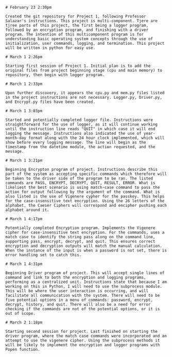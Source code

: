    # February 23 2:30pm

    Created the git repository for Project 1, following Professor Salazar's instructions. This project is multi-component. Tjere are tjree parts of this project, the first being a logger program, followed by an encryption program, and finishing with a driver program. The intention of this multicomponent program is for understanding basic operating system concepts through the use of initialization, user commands, logging, and termination. This project will be written in python for easy use.

    # March 1 2:26pm

    Starting first session of Project 1. Initial plan is to add the original files from project beginning stage (cpu and main memory) to repository, then begin with logger program.

    # March 1 2:33pm

    Upon further discovery, it appears the cpu.py and mem.py files listed in the project instructions are not necessary. Logger.py, Driver.py, and Encrypt.py files have been created.

    # March 1 3:03pm

    Started and potentially completed logger file. Instructions were straightforward for the use of logger, as it will continue working until the instruction line reads "QUIT" in which case it will end logging the message. Instructions also indicated the use of year-month-day format along with the 24 hour clock implemented, which will show before every logging message. The line will begin as the timestamp from the datetime module, the action requested, and the message.

    # March 1 3:21pm

    Beginning Encrypton program of project. Instructions describe this part of the system as accepting specific commands which therefore will be taken to the driver side of the program to be ran. The listed commands are PASS, ENCRYPT, DECRYPT, QUIT, RESULT, ERROR. What is likeliest the best scenario is using match-case command to pass the action for output following by the argument of the command. What is also listed is the use of Vigenere cypher for the passkey. This helps for the case-insensitive text encryption. Using the 26 letters of the alphabet, the Caeser Ciphers will correspond and encipher pushing each alphabet around it.

    # March 1 4:17pm

    Potentially completed Encryption program. Implements the Vigenere cipher for case-insensitive text encryption. For the commands, uses a match case to identify the string pass along on the command line, supporting pass, encrypt, decrypt, and quit. This ensures correct encryption and decryption outputs will match the manual calculation. When the instance of the input is when a password is not set, there is error handling set to catch this.

    # March 1 4:31pm

    Beginning Driver program of project. This will accept single lines of command and link to both the encryption and logging programs, performing as a centralized unit. Instructions state that because I am working on this in Python, I will need to use the subprocess module. This will be where the user interaction is occurring, and will facilitate all communication with the system. There will need to be five potential options in a menu of commands: password, encrypt, decrypt, history, and quit. There will also be a need for error checking if the commands are not of the potential options, or it is out of scope.

    # March 2 1:18pm

    Starting second session for project. Last finished on starting the driver program, where the match case commands were incorporated and an attempt to use the vigenere cipher. Using the subprocess methods it will be likely to implement the encryption and logger programs with Popen function.


